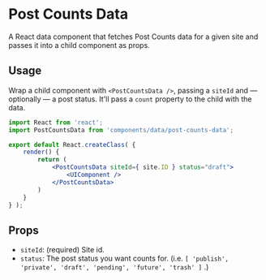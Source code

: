 Post Counts Data
================

A React data component that fetches Post Counts data for a given site and passes it into a child component as props.

## Usage

Wrap a child component with `<PostCountsData />`, passing a `siteId` and — optionally — a post status. It'll pass a `count` property to the child with the data.

```jsx
import React from 'react';
import PostCountsData from 'components/data/post-counts-data';

export default React.createClass( {
	render() {
		return (
			<PostCountsData siteId={ site.ID } status="draft">
				<UIComponent />
			</PostCountsData>
		)
	}
} );
```

## Props

- `siteId`: (required) Site id.
- `status`: The post status you want counts for. (i.e. `[ 'publish', 'private', 'draft', 'pending', 'future', 'trash' ]` .)
